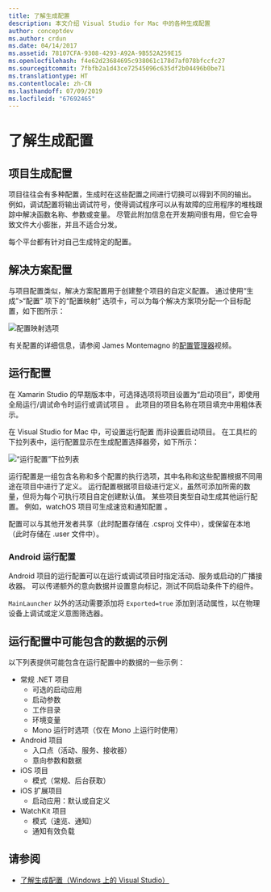 ```yaml
---
title: 了解生成配置
description: 本文介绍 Visual Studio for Mac 中的各种生成配置
author: conceptdev
ms.author: crdun
ms.date: 04/14/2017
ms.assetid: 78107CFA-9308-4293-A92A-9B552A259E15
ms.openlocfilehash: f4e62d23684695c938061c178d7af078bfccfc27
ms.sourcegitcommit: 7fbfb2a1d43ce72545096c635df2b04496b0be71
ms.translationtype: HT
ms.contentlocale: zh-CN
ms.lasthandoff: 07/09/2019
ms.locfileid: "67692465"
---
```

# <a name="understanding-build-configurations"></a>了解生成配置

## <a name="project-build-configurations"></a>项目生成配置

项目往往会有多种配置，生成时在这些配置之间进行切换可以得到不同的输出。 例如，调试配置将输出调试符号，使得调试程序可以从有故障的应用程序的堆栈跟踪中解决函数名称、参数或变量。 尽管此附加信息在开发期间很有用，但它会导致文件大小膨胀，并且不适合分发。

每个平台都有针对自己生成特定的配置。

## <a name="solution-configurations"></a>解决方案配置

与项目配置类似，解决方案配置用于创建整个项目的自定义配置。 通过使用“生成”>“配置”  项下的“配置映射”  选项卡，可以为每个解决方案项分配一个目标配置，如下图所示：

![配置映射选项](media/projects-and-solutions-image3.png)

有关配置的详细信息，请参阅 James Montemagno 的[配置管理器](https://www.youtube.com/watch?v=tjSdkqYh5Vg)视频。

## <a name="run-configuration"></a>运行配置

在 Xamarin Studio 的早期版本中，可选择选项将项目设置为“启动项目”，即使用全局运行/调试命令时运行或调试项目  。 此项目的项目名称在项目填充中用粗体表示。

在 Visual Studio for Mac 中，可设置运行配置  而非设置启动项目。 在工具栏的下拉列表中，运行配置显示在生成配置选择器旁，如下所示：

![“运行配置”下拉列表](media/projects-and-solutions-image8.png)

运行配置是一组包含名称和多个配置的执行选项，其中名称和这些配置根据不同用途在项目中进行了定义。 运行配置根据项目级进行定义，虽然可添加所需的数量，但将为每个可执行项目自定创建默认值。 某些项目类型自动生成其他运行配置。 例如，watchOS 项目可生成速览和通知配置  。

配置可以与其他开发者共享（此时配置存储在 .csproj 文件中），或保留在本地（此时存储在 .user 文件中）。

### <a name="android-run-configurations"></a>Android 运行配置

Android 项目的运行配置可以在运行或调试项目时指定活动、服务或启动的广播接收器。 可以传递额外的意向数据并设置意向标记，测试不同启动条件下的组件。

`MainLauncher` 以外的活动需要添加将 `Exported=true` 添加到活动属性，以在物理设备上调试或定义意图筛选器。

## <a name="examples-of-data-that-might-be-included-in-run-configurations"></a>运行配置中可能包含的数据的示例

以下列表提供可能包含在运行配置中的数据的一些示例：

* 常规 .NET 项目
    * 可选的启动应用
    * 启动参数
    * 工作目录
    * 环境变量
    * Mono 运行时选项（仅在 Mono 上运行时使用）
* Android 项目
    * 入口点（活动、服务、接收器）
    * 意向参数和数据
* iOS 项目
    * 模式（常规、后台获取）
* iOS 扩展项目
    * 启动应用：默认或自定义
* WatchKit 项目
    * 模式（速览、通知）
    * 通知有效负载

## <a name="see-also"></a>请参阅

- [了解生成配置（Windows 上的 Visual Studio）](/visualstudio/ide/understanding-build-configurations)